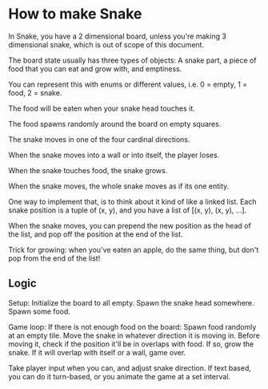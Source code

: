 # How to make Snake

In Snake, you have a 2 dimensional board, unless you're making 3 dimensional snake, which is out of scope of this document.

The board state usually has three types of objects: A snake part, a piece of food that you can eat and grow with, and emptiness.

You can represent this with enums or different values, i.e. 0 = empty, 1 = food, 2 = snake.

The food will be eaten when your snake head touches it.

The food spawns randomly around the board on empty squares.

The snake moves in one of the four cardinal directions.

When the snake moves into a wall or into itself, the player loses.

When the snake touches food, the snake grows.

When the snake moves, the whole snake moves as if its one entity.

One way to implement that, is to think about it kind of like a linked list. Each snake position is a tuple of (x, y), and you have a list of [(x, y), (x, y), ...].

When the snake moves, you can prepend the new position as the head of the list, and pop off the position at the end of the list.

Trick for growing: when you've eaten an apple, do the same thing, but don't pop from the end of the list!

## Logic

Setup:
    Initialize the board to all empty.
    Spawn the snake head somewhere.
    Spawn some food.

Game loop:
    If there is not enough food on the board:
        Spawn food randomly at an empty tile.
    Move the snake in whatever direction it is moving in.
        Before moving it, check if the position it'll be in overlaps with food. If so, grow the snake.
        If it will overlap with itself or a wall, game over.

Take player input when you can, and adjust snake direction. If text based, you can do it turn-based, or you animate the game at a set interval.
